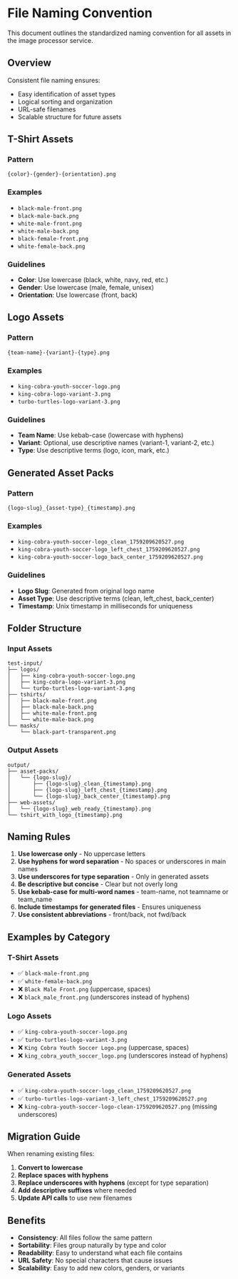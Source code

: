 # File Naming Convention

This document outlines the standardized naming convention for all assets in the image processor service.

## Overview

Consistent file naming ensures:
- Easy identification of asset types
- Logical sorting and organization
- URL-safe filenames
- Scalable structure for future assets

## T-Shirt Assets

### Pattern
```
{color}-{gender}-{orientation}.png
```

### Examples
- `black-male-front.png`
- `black-male-back.png`
- `white-male-front.png`
- `white-male-back.png`
- `black-female-front.png`
- `white-female-back.png`

### Guidelines
- **Color**: Use lowercase (black, white, navy, red, etc.)
- **Gender**: Use lowercase (male, female, unisex)
- **Orientation**: Use lowercase (front, back)

## Logo Assets

### Pattern
```
{team-name}-{variant}-{type}.png
```

### Examples
- `king-cobra-youth-soccer-logo.png`
- `king-cobra-logo-variant-3.png`
- `turbo-turtles-logo-variant-3.png`

### Guidelines
- **Team Name**: Use kebab-case (lowercase with hyphens)
- **Variant**: Optional, use descriptive names (variant-1, variant-2, etc.)
- **Type**: Use descriptive terms (logo, icon, mark, etc.)

## Generated Asset Packs

### Pattern
```
{logo-slug}_{asset-type}_{timestamp}.png
```

### Examples
- `king-cobra-youth-soccer-logo_clean_1759209620527.png`
- `king-cobra-youth-soccer-logo_left_chest_1759209620527.png`
- `king-cobra-youth-soccer-logo_back_center_1759209620527.png`

### Guidelines
- **Logo Slug**: Generated from original logo name
- **Asset Type**: Use descriptive terms (clean, left_chest, back_center)
- **Timestamp**: Unix timestamp in milliseconds for uniqueness

## Folder Structure

### Input Assets
```
test-input/
├── logos/
│   ├── king-cobra-youth-soccer-logo.png
│   ├── king-cobra-logo-variant-3.png
│   └── turbo-turtles-logo-variant-3.png
├── tshirts/
│   ├── black-male-front.png
│   ├── black-male-back.png
│   ├── white-male-front.png
│   └── white-male-back.png
└── masks/
    └── black-part-transparent.png
```

### Output Assets
```
output/
├── asset-packs/
│   └── {logo-slug}/
│       ├── {logo-slug}_clean_{timestamp}.png
│       ├── {logo-slug}_left_chest_{timestamp}.png
│       └── {logo-slug}_back_center_{timestamp}.png
├── web-assets/
│   └── {logo-slug}_web_ready_{timestamp}.png
└── tshirt_with_logo_{timestamp}.png
```

## Naming Rules

1. **Use lowercase only** - No uppercase letters
2. **Use hyphens for word separation** - No spaces or underscores in main names
3. **Use underscores for type separation** - Only in generated assets
4. **Be descriptive but concise** - Clear but not overly long
5. **Use kebab-case for multi-word names** - team-name, not teamname or team_name
6. **Include timestamps for generated files** - Ensures uniqueness
7. **Use consistent abbreviations** - front/back, not fwd/back

## Examples by Category

### T-Shirt Assets
- ✅ `black-male-front.png`
- ✅ `white-female-back.png`
- ❌ `Black Male Front.png` (uppercase, spaces)
- ❌ `black_male_front.png` (underscores instead of hyphens)

### Logo Assets
- ✅ `king-cobra-youth-soccer-logo.png`
- ✅ `turbo-turtles-logo-variant-3.png`
- ❌ `King Cobra Youth Soccer Logo.png` (uppercase, spaces)
- ❌ `king_cobra_youth_soccer_logo.png` (underscores instead of hyphens)

### Generated Assets
- ✅ `king-cobra-youth-soccer-logo_clean_1759209620527.png`
- ✅ `turbo-turtles-logo-variant-3_left_chest_1759209620527.png`
- ❌ `king-cobra-youth-soccer-logo-clean-1759209620527.png` (missing underscores)

## Migration Guide

When renaming existing files:

1. **Convert to lowercase**
2. **Replace spaces with hyphens**
3. **Replace underscores with hyphens** (except for type separation)
4. **Add descriptive suffixes** where needed
5. **Update API calls** to use new filenames

## Benefits

- **Consistency**: All files follow the same pattern
- **Sortability**: Files group naturally by type and color
- **Readability**: Easy to understand what each file contains
- **URL Safety**: No special characters that cause issues
- **Scalability**: Easy to add new colors, genders, or variants
